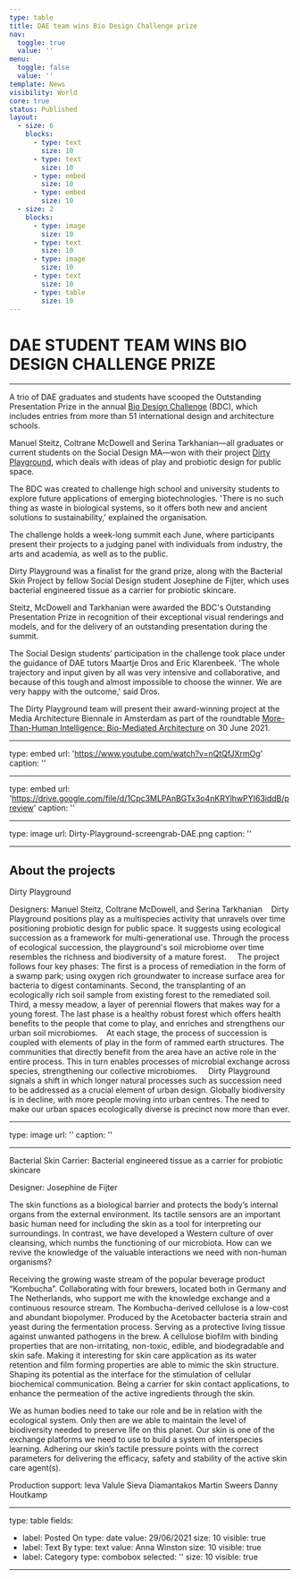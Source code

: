 ```yaml
---
type: table
title: DAE team wins Bio Design Challenge prize
nav:
  toggle: true
  value: ''
menu:
  toggle: false
  value: ''
template: News
visibility: World
core: true
status: Published
layout:
  - size: 6
    blocks:
      - type: text
        size: 10
      - type: text
        size: 10
      - type: embed
        size: 10
      - type: embed
        size: 10
  - size: 2
    blocks:
      - type: image
        size: 10
      - type: text
        size: 10
      - type: image
        size: 10
      - type: text
        size: 10
      - type: table
        size: 10
---
```


# DAE STUDENT TEAM WINS BIO DESIGN CHALLENGE PRIZE

---

A trio of DAE graduates and students have scooped the Outstanding Presentation Prize in the annual [Bio Design Challenge](https://biodesignchallenge.org/) (BDC), which includes entries from more than 51 international design and architecture schools. 

Manuel Steitz, Coltrane McDowell and Serina Tarkhanian—all graduates or current students on the Social Design MA—won with their project [Dirty Playground](https://biodesignchallenge.org/designacademy-eindhoven-2021), which deals with ideas of play and probiotic design for public space. 

The BDC was created to challenge high school and university students to explore future applications of emerging biotechnologies. 'There is no such thing as waste in biological systems, so it offers both new and ancient solutions to sustainability,' explained the organisation.  

The challenge holds a week-long summit each June, where participants present their projects to a judging panel with individuals from industry, the arts and academia, as well as to the public. 

Dirty Playground was a finalist for the grand prize, along with the Bacterial Skin Project by fellow Social Design student Josephine de Fijter, which uses bacterial engineered tissue as a carrier for probiotic skincare. 

Steitz, McDowell and Tarkhanian were awarded the BDC's Outstanding Presentation Prize in recognition of their exceptional visual renderings and models, and for the delivery of an outstanding presentation during the summit.

The Social Design students’ participation in the challenge took place under the guidance of DAE tutors Maartje Dros and Eric Klarenbeek. 'The whole trajectory and input given by all was very intensive and collaborative, and because of this tough and almost impossible to choose the winner. We are very happy with the outcome,' said Dros. 

The Dirty Playground team will present their award-winning project at the Media Architecture Biennale in Amsterdam as part of the roundtable [More-Than-Human Intelligence: Bio-Mediated Architecture](https://mab20.mediaarchitecture.org/events/more-than-human-intelligence-bio-mediated-architectures/?origin=event) on 30 June 2021.

---

type: embed
url: 'https://www.youtube.com/watch?v=nQtQfJXrmOg'
caption: ''

---

type: embed
url: 'https://drive.google.com/file/d/1Cpc3MLPAnBGTx3o4nKRYlhwPYI63iddB/preview'
caption: ''

---

type: image
url: Dirty-Playground-screengrab-DAE.png
caption: ''

---

## About the projects

Dirty Playground 

Designers: Manuel Steitz, Coltrane McDowell, and Serina Tarkhanian 
 
Dirty Playground positions play as a multispecies activity that unravels over time positioning probiotic design for public space. It suggests using ecological succession as a framework for multi-generational use. Through the process of ecological succession, the playground's soil microbiome over time resembles the richness and biodiversity of a mature forest.  
 
The project follows four key phases: The first is a process of remediation in the form of a swamp park; using oxygen rich groundwater to increase surface area for bacteria to digest contaminants. Second, the transplanting of an ecologically rich soil sample from existing forest to the remediated soil. Third, a messy meadow, a layer of perennial flowers that makes way for a young forest. The last phase is a healthy robust forest which offers health benefits to the people that come to play, and enriches and strengthens our urban soil microbiomes. 
 
At each stage, the process of succession is coupled with elements of play in the form of rammed earth structures. The communities that directly benefit from the area have an active role in the entire process. This in turn enables processes of microbial exchange across species, strengthening our collective microbiomes.  
 
Dirty Playground signals a shift in which longer natural processes such as succession need to be addressed as a crucial element of urban design. Globally biodiversity is in decline, with more people moving into urban centres. The need to make our urban spaces ecologically diverse is precinct now more than ever.

---

type: image
url: ''
caption: ''

---

Bacterial Skin Carrier:
Bacterial engineered tissue as a carrier for probiotic skincare 

Designer: Josephine de Fijter

The skin functions as a biological barrier and protects the body’s internal organs from the external environment. Its tactile sensors are an important basic human need for including the skin as a tool for interpreting our surroundings. In contrast, we have developed a Western culture of over cleansing, which numbs the functioning of our microbiota. How can we revive the knowledge of the valuable interactions we need with non-human organisms?

Receiving the growing waste stream of the popular beverage product “Kombucha”. Collaborating with four brewers, located both in Germany and The Netherlands, who support me with the knowledge exchange and a continuous resource stream. The Kombucha-derived cellulose is a low-cost and abundant biopolymer. Produced by the Acetobacter bacteria strain and yeast during the fermentation process. Serving as a protective living tissue against unwanted pathogens in the brew. A cellulose biofilm with binding properties that are non-irritating, non-toxic, edible, and biodegradable and skin safe. Making it interesting for skin care application as its water retention and film forming properties are able to mimic the skin structure. Shaping its potential as the interface for the stimulation of cellular biochemical communication. Being a carrier for skin contact applications, to enhance the permeation of the active ingredients through the skin.

We as human bodies need to take our role and be in relation with the ecological system. Only then are we able to maintain the level of biodiversity needed to preserve life on this planet. Our skin is one of the exchange platforms we need to use to build a system of interspecies learning. Adhering our skin’s tactile pressure points with the correct parameters for delivering the efficacy, safety and stability of the active skin care agent(s).

Production support:
Ieva Valule
Sieva Diamantakos
Martin Sweers
Danny Houtkamp

---

type: table
fields:
  - label: Posted On
    type: date
    value: 29/06/2021
    size: 10
    visible: true
  - label: Text By
    type: text
    value: Anna Winston
    size: 10
    visible: true
  - label: Category
    type: combobox
    selected: ''
    size: 10
    visible: true

---
